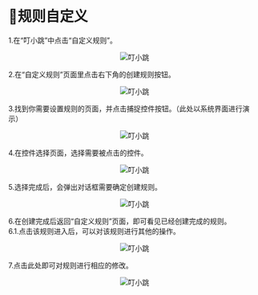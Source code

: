 
# 📑规则自定义
1.在“叮小跳”中点击“自定义规则”。<br/>

<center>

![叮小跳](https://b.dinglegedong.com/img/xinshou/x1313.png)<br/>

</center>

2.在“自定义规则”页面里点击右下角的创建规则按钮。<br/>

<center>

![叮小跳](https://b.dinglegedong.com/img/xinshou/x1414.png)<br/>

</center>

3.找到你需要设置规则的页面，并点击捕捉控件按钮。（此处以系统界面进行演示）<br/>

<center>

![叮小跳](https://b.dinglegedong.com/img/xinshou/x1515.png)<br/>

</center>

4.在控件选择页面，选择需要被点击的控件。<br/>

<center>

![叮小跳](https://b.dinglegedong.com/img/xinshou/x1616.png)<br/>

</center>

5.选择完成后，会弹出对话框需要确定创建规则。<br/>

<center>

![叮小跳](https://b.dinglegedong.com/img/xinshou/x1717.png)<br/>

</center>

6.在创建完成后返回“自定义规则”页面，即可看见已经创建完成的规则。<br/>
6.1.点击该规则进入后，可以对该规则进行其他的操作。<br/>

<center>

![叮小跳](https://b.dinglegedong.com/img/xinshou/x1818.png)<br/>

</center>

7.点击此处即可对规则进行相应的修改。<br/>

<center>

![叮小跳](https://b.dinglegedong.com/img/xinshou/x1919.png)<br/>

</center>